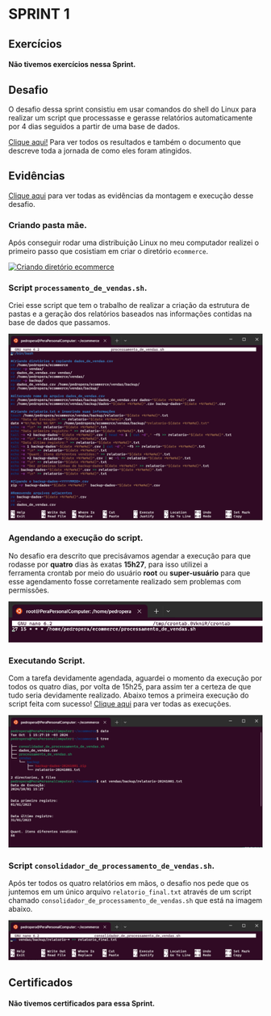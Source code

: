 # SPRINT 1

## Exercícios
#### Não tivemos exercícios nessa Sprint.

## Desafio
O desafio dessa sprint consistiu em usar comandos do shell do Linux para realizar um script que processasse e gerasse relatórios automaticamente por 4 dias seguidos a partir de uma base de dados.

[Clique aqui!](./desafio) Para ver todos os resultados e também o documento que descreve toda a jornada de como eles foram atingidos.

## Evidências
[Clique aqui](./evidencias) para ver todas as evidências da montagem e execução desse desafio.

### Criando pasta mãe.
Após conseguir rodar uma distribuição Linux no meu computador realizei o primeiro passo que cosistiam em criar o diretório ```ecommerce```.

[![Criando diretório ecommerce](./evidencias/criando_diretório_ecommerce.png)](./evidencias)

### Script ```processamento_de_vendas.sh```.
Criei esse script que tem o trabalho de realizar a criação da estrutura de pastas e a geração dos relatórios baseados nas informações contidas na base de dados que passamos.

[![Criando script "processamento_de_vendas"](./evidencias/script_processamento.png)](./evidencias)

### Agendando a execução do script.
No desafio era descrito que precisávamos agendar a execução para que rodasse por **quatro** dias às exatas **15h27**, para isso utilizei a ferramenta crontab por meio do usuário **root** ou **super-usuário** para que esse agendamento fosse corretamente realizado sem problemas com permissões.

![Adicionando tarefa](./evidencias/adicionando_tarefa.png)

### Executando Script.
Com a tarefa devidamente agendada, aguardei o momento da execução por todos os quatro dias, por volta de 15h25, para assim ter a certeza de que tudo seria devidamente realizado. Abaixo temos a primeira execução do script feita com sucesso! [Clique aqui](./desafio/README.md) para ver todas as execuções.

[![Primeiro dia de execução do scripr "processamento_de_vendas"](./evidencias/1.primeira_execução.png)](./evidencias)

### Script ```consolidador_de_processamento_de_vendas.sh```.
Após ter todos os quatro relatórios em mãos, o desafio nos pede que os juntemos em um único arquivo ```relatorio_final.txt``` através de um script chamado ```consolidador_de_processamento_de_vendas.sh``` que está na imagem abaixo.

[![Juntando os relatórios](./evidencias/script_consolidador.png)](./evidencias)

## Certificados
#### Não tivemos certificados para essa Sprint.
